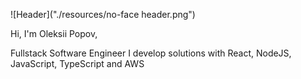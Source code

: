 ![Header]("./resources/no-face header.png")

Hi, I'm Oleksii Popov,

Fullstack Software Engineer
I develop solutions with React, NodeJS, JavaScript, TypeScript and AWS
